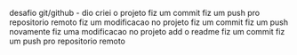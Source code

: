desafio git/github - dio
criei o projeto
fiz um commit 
fiz um push pro repositorio remoto
fiz um modificacao no projeto 
fiz um commit
fiz um push novamente 
fiz uma modificacao no projeto add o readme
fiz um commit
fiz um push pro repositorio remoto